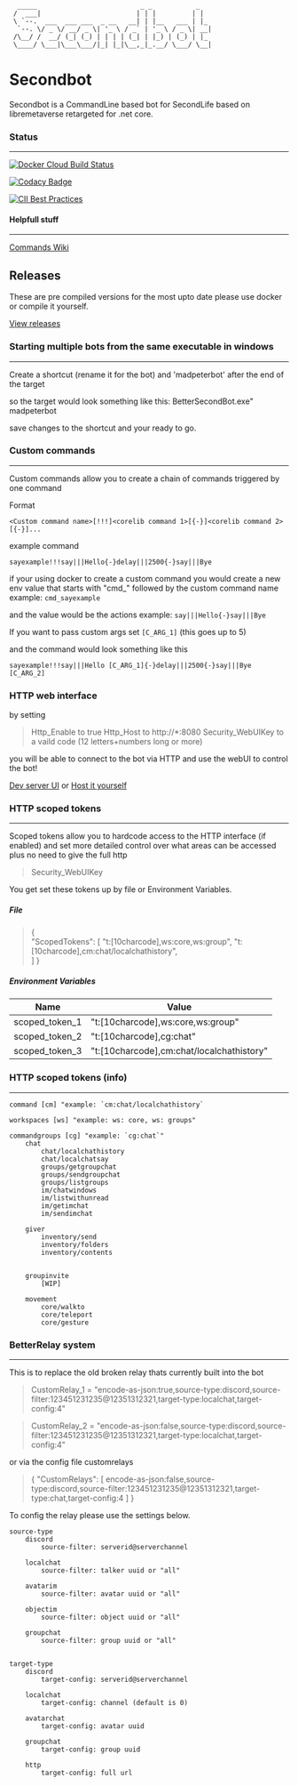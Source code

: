 
```
  _____                          _ _           _
 /  ___|                        | | |         | |
 \ `--.  ___  ___ ___  _ __   __| | |__   ___ | |_
  `--. \/ _ \/ __/ _ \| '_ \ / _` | '_ \ / _ \| __|
 /\__/ /  __/ (_| (_) | | | | (_| | |_) | (_) | |_
 \____/ \___|\___\___/|_| |_|\__,_|_.__/ \___/ \__|
```
# Secondbot
Secondbot is a CommandLine based bot for SecondLife based on libremetaverse retargeted for .net core.

### Status
---
[![Docker Cloud Build Status](https://img.shields.io/docker/cloud/build/madpeter/secondbot?style=flat-square)](https://hub.docker.com/r/madpeter/secondbot)

[![Codacy Badge](https://api.codacy.com/project/badge/Grade/1945bad2070d4421adc9c6266dadb237)](https://www.codacy.com/manual/madpeter/SecondBot?utm_source=github.com&amp;utm_medium=referral&amp;utm_content=Madpeterz/SecondBot&amp;utm_campaign=Badge_Grade)

[![CII Best Practices](https://bestpractices.coreinfrastructure.org/projects/3765/badge)](https://bestpractices.coreinfrastructure.org/projects/3765)

#### Helpfull stuff
---
[Commands Wiki](https://wiki.magicmadpeter.xyz/)

## Releases
These are pre compiled versions for the most upto date please use docker or compile it yourself.

[View releases](https://github.com/Madpeterz/SecondBot/releases)
 
 
### Starting multiple bots from the same executable in windows
---
Create a shortcut (rename it for the bot) and 'madpeterbot' after the end of the target

so the target would look something like this: BetterSecondBot.exe" madpeterbot

save changes to the shortcut and your ready to go.


### Custom commands
---
Custom commands allow you to create a chain of commands triggered by one command

Format

    <Custom command name>[!!!]<corelib command 1>[{-}]<corelib command 2>[{-}]...

example command

    sayexample!!!say|||Hello{-}delay|||2500{-}say|||Bye


if your using docker to create a custom command
you would create a new env value that starts with "cmd_" followed by the custom command name
example: `cmd_sayexample`

and the value would be the actions
example: `say|||Hello{-}say|||Bye`

If you want to pass custom args
set `[C_ARG_1]` (this goes up to 5)

and the command would look something like this

    sayexample!!!say|||Hello [C_ARG_1]{-}delay|||2500{-}say|||Bye [C_ARG_2]

### HTTP web interface

by setting

> Http_Enable to true
> Http_Host to http://*:8080
> Security_WebUIKey to a vaild code (12 letters+numbers long or more)

you will be able to connect to the bot via HTTP and use the webUI
to control the bot!

[Dev server UI](http://webui.magicmadpeter.xyz/)
or 
[Host it yourself](https://github.com/Madpeterz/secondbot_web_folders)

###  HTTP scoped tokens
---
Scoped tokens allow you to hardcode access to the HTTP interface (if enabled)
and set more detailed control over what areas can be accessed
plus no need to give the full http 

> Security_WebUIKey 

You get set these tokens up by file or Environment Variables.
##### File

> {   
> "ScopedTokens": [
>     "t:[10charcode],ws:core,ws:group",
>     "t:[10charcode],cm:chat/localchathistory",   
>     ]
>   }


##### Environment Variables
|Name  |  Value|
|--|--|
| scoped_token_1 |  "t:[10charcode],ws:core,ws:group" |
| scoped_token_2 |  "t:[10charcode],cg:chat" |
| scoped_token_3 |  "t:[10charcode],cm:chat/localchathistory" |


###  HTTP scoped tokens (info)
---

    command [cm] "example: `cm:chat/localchathistory`
    
    workspaces [ws] "example: ws: core, ws: groups"
    
    commandgroups [cg] "example: `cg:chat`"
    	chat
    		chat/localchathistory
    		chat/localchatsay
    		groups/getgroupchat	
    		groups/sendgroupchat
    		groups/listgroups
    		im/chatwindows
    		im/listwithunread
    		im/getimchat
    		im/sendimchat
    
    	giver
    		inventory/send
    		inventory/folders
    		inventory/contents
    
    
    	groupinvite
    		[WIP]
    
    	movement
    		core/walkto
    		core/teleport
    		core/gesture



###  BetterRelay system
---
This is to replace the old broken relay thats currently built into the bot


> CustomRelay_1 = "encode-as-json:true,source-type:discord,source-filter:123451231235@12351312321,target-type:localchat,target-config:4"

> CustomRelay_2 = "encode-as-json:false,source-type:discord,source-filter:123451231235@12351312321,target-type:localchat,target-config:4"

or via the config file
customrelays

>{
>"CustomRelays": [
>	encode-as-json:false,source-type:discord,source-filter:123451231235@12351312321,target-type:chat,target-config:4
>]
}

To config the relay please use the settings below.


    source-type
	    discord
		    source-filter: serverid@serverchannel
	
	    localchat
		    source-filter: talker uuid or "all"

	    avatarim
		    source-filter: avatar uuid or "all"

	    objectim
		    source-filter: object uuid or "all"

	    groupchat
		    source-filter: group uuid or "all"


    target-type
	    discord
		    target-config: serverid@serverchannel
	
	    localchat
		    target-config: channel (default is 0)

	    avatarchat
		    target-config: avatar uuid

	    groupchat
		    target-config: group uuid

        http
            target-config: full url